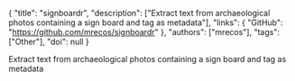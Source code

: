 {
  "title": "signboardr",
  "description": ["Extract text from archaeological photos containing a sign board and tag as metadata"],
  "links": {
    "GitHub": "https://github.com/mrecos/signboardr"
  },
  "authors": ["mrecos"],
  "tags": ["Other"],
  "doi": null
}

<!-- Generated by csv2md.R – do not edit by hand -->

Extract text from archaeological photos containing a sign board and tag as metadata